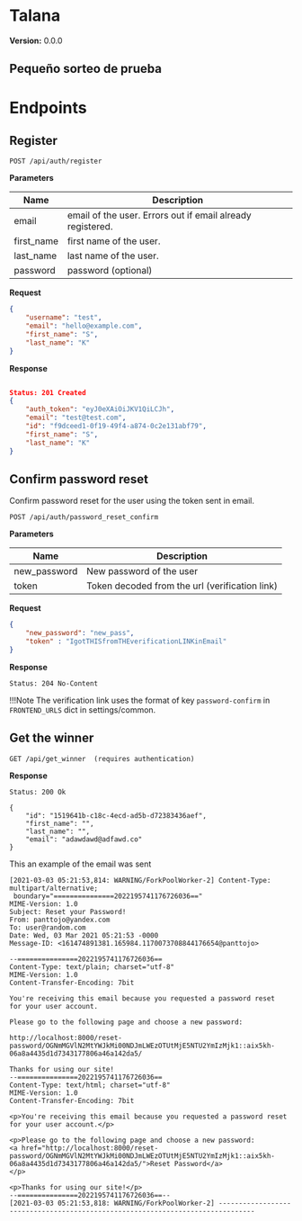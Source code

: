 Talana
==============================

__Version:__ 0.0.0

Pequeño sorteo de prueba
------------------------------------------

# Endpoints

## Register

```
POST /api/auth/register
```

__Parameters__

| Name       | Description                                                |
| ---------- | ------------------------------------------------------------------------ |
| email      | email of the user. Errors out if email already registered.               |
| first_name | first name of the user.                                                  |
| last_name  | last name of the user.                                                   |
| password   | password (optional)                                                      |

**Request**

```json
{
    "username": "test",
    "email": "hello@example.com",
    "first_name": "S",
    "last_name": "K"
}
```

__Response__

```json

Status: 201 Created
{
    "auth_token": "eyJ0eXAiOiJKV1QiLCJh",
    "email": "test@test.com",
    "id": "f9dceed1-0f19-49f4-a874-0c2e131abf79",
    "first_name": "S",
    "last_name": "K"
}
```

## Confirm password reset

Confirm password reset for the user using the token sent in email.

```
POST /api/auth/password_reset_confirm
```

__Parameters__

Name          | Description
--------------|-------------------------------------
new_password  | New password of the user
token         | Token decoded from the url (verification link)


__Request__
```json
{
    "new_password": "new_pass",
    "token" : "IgotTHISfromTHEverificationLINKinEmail"
}
```

__Response__
```
Status: 204 No-Content
```

!!!Note
    The verification link uses the format of key `password-confirm` in `FRONTEND_URLS` dict in settings/common.


## Get the winner

```
GET /api/get_winner  (requires authentication)
```



__Response__
```
Status: 200 Ok

{
    "id": "1519641b-c18c-4ecd-ad5b-d72383436aef",
    "first_name": "",
    "last_name": "",
    "email": "adawdawd@adfawd.co"
}
```


This an example of the email was sent
```
[2021-03-03 05:21:53,814: WARNING/ForkPoolWorker-2] Content-Type: multipart/alternative;
 boundary="===============2022195741176726036=="
MIME-Version: 1.0
Subject: Reset your Password!
From: panttojo@yandex.com
To: user@random.com
Date: Wed, 03 Mar 2021 05:21:53 -0000
Message-ID: <161474891381.165984.1170073708844176654@panttojo>

--===============2022195741176726036==
Content-Type: text/plain; charset="utf-8"
MIME-Version: 1.0
Content-Transfer-Encoding: 7bit

You're receiving this email because you requested a password reset
for your user account.

Please go to the following page and choose a new password:

http://localhost:8000/reset-password/OGNmMGVlN2MtYWJkMi00NDJmLWEzOTUtMjE5NTU2YmIzMjk1::aix5kh-06a8a4435d1d7343177806a46a142da5/

Thanks for using our site!
--===============2022195741176726036==
Content-Type: text/html; charset="utf-8"
MIME-Version: 1.0
Content-Transfer-Encoding: 7bit

<p>You're receiving this email because you requested a password reset
for your user account.</p>

<p>Please go to the following page and choose a new password:
<a href="http://localhost:8000/reset-password/OGNmMGVlN2MtYWJkMi00NDJmLWEzOTUtMjE5NTU2YmIzMjk1::aix5kh-06a8a4435d1d7343177806a46a142da5/">Reset Password</a>
</p>

<p>Thanks for using our site!</p>
--===============2022195741176726036==--
[2021-03-03 05:21:53,818: WARNING/ForkPoolWorker-2] -------------------------------------------------------------------------------
```
